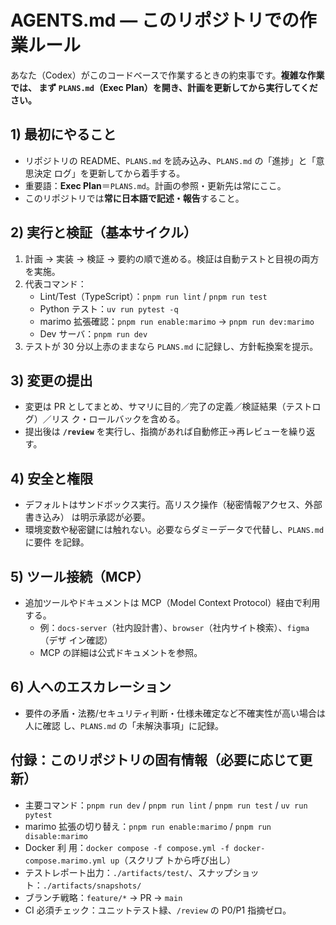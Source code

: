 # AGENTS.md — このリポジトリでの作業ルール

あなた（Codex）がこのコードベースで作業するときの約束事です。**複雑な作業では、
まず `PLANS.md`（Exec Plan）を開き、計画を更新してから実行してください。**

## 1) 最初にやること

- リポジトリの README、`PLANS.md` を読み込み、`PLANS.md` の「進捗」と「意思決定
  ログ」を更新してから着手する。
- 重要語：**Exec Plan**＝`PLANS.md`。計画の参照・更新先は常にここ。
- このリポジトリでは**常に日本語で記述・報告**すること。

## 2) 実行と検証（基本サイクル）

1. 計画 → 実装 → 検証 → 要約の順で進める。検証は自動テストと目視の両方を実施。
2. 代表コマンド：
   - Lint/Test（TypeScript）：`pnpm run lint` / `pnpm run test`
   - Python テスト：`uv run pytest -q`
   - marimo 拡張確認：`pnpm run enable:marimo` → `pnpm run dev:marimo`
   - Dev サーバ：`pnpm run dev`
3. テストが 30 分以上赤のままなら `PLANS.md` に記録し、方針転換案を提示。

## 3) 変更の提出

- 変更は PR としてまとめ、サマリに目的／完了の定義／検証結果（テストログ）／リス
  ク・ロールバックを含める。
- 提出後は **`/review`** を実行し、指摘があれば自動修正→再レビューを繰り返す。

## 4) 安全と権限

- デフォルトはサンドボックス実行。高リスク操作（秘密情報アクセス、外部書き込み）
  は明示承認が必要。
- 環境変数や秘密鍵には触れない。必要ならダミーデータで代替し、`PLANS.md` に要件
  を記録。

## 5) ツール接続（MCP）

- 追加ツールやドキュメントは MCP（Model Context Protocol）経由で利用する。
  - 例：`docs-server`（社内設計書）、`browser`（社内サイト検索）、`figma`（デザ
    イン確認）
  - MCP の詳細は公式ドキュメントを参照。

## 6) 人へのエスカレーション

- 要件の矛盾・法務/セキュリティ判断・仕様未確定など不確実性が高い場合は人に確認
  し、`PLANS.md` の「未解決事項」に記録。

## 付録：このリポジトリの固有情報（必要に応じて更新）

- 主要コマンド：`pnpm run dev` / `pnpm run lint` / `pnpm run test` /
  `uv run pytest`
- marimo 拡張の切り替え：`pnpm run enable:marimo` / `pnpm run disable:marimo`
- Docker 利
  用：`docker compose -f compose.yml -f docker-compose.marimo.yml up`（スクリプ
  トから呼び出し）
- テストレポート出力：`./artifacts/test/`、スナップショッ
  ト：`./artifacts/snapshots/`
- ブランチ戦略：`feature/*` → PR → `main`
- CI 必須チェック：ユニットテスト緑、`/review` の P0/P1 指摘ゼロ。
